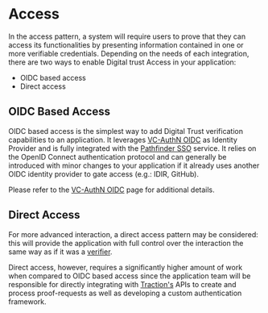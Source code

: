 # Access

In the access pattern, a system will require users to prove that they can access its functionalities by presenting information contained in one or more verifiable credentials. Depending on the needs of each integration, there are two ways to enable Digital trust Access in your application:

- OIDC based access
- Direct access

## OIDC Based Access

OIDC based access is the simplest way to add Digital Trust verification capabilities to an application. It leverages [VC-AuthN OIDC](../solutions/vc-authn-sso.md) as Identity Provider and is fully integrated with the [Pathfinder SSO](https://developer.gov.bc.ca/docs/default/component/css-docs) service. It relies on the OpenID Connect authentication protocol and can generally be introduced with minor changes to your application if it already uses another OIDC identity provider to gate access (e.g.: IDIR, GitHub).

Please refer to the [VC-AuthN OIDC](../solutions/vc-authn-sso.md) page for additional details.

## Direct Access

For more advanced interaction, a direct access pattern may be considered: this will provide the application with full control over the interaction the same way as if it was a [verifier](verifier.md).

Direct access, however, requires a significantly higher amount of work when compared to OIDC based access since the application team will be responsible for directly integrating with [Traction's](../solutions/traction-overview.md) APIs to create and process proof-requests as well as developing a custom authentication framework.
